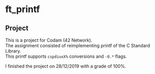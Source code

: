 # ft_printf

## Project

This is a project for Codam (42 Network). <br>
The assignment consisted of reimplementing printf of the C Standard Library. <br>
This printf supports `cspdiuxX%` conversions and `-0.*` flags. <br>

I finished the project on 28/12/2019 with a grade of 100%.
